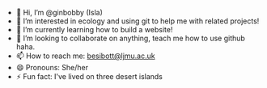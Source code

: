 - 👋 Hi, I’m @ginbobby (Isla)
- 👀 I’m interested in ecology and using git to help me with related projects!
- 🌱 I’m currently learning how to build a website!
- 💞️ I’m looking to collaborate on anything, teach me how to use github haha.
- 📫 How to reach me: besibott@ljmu.ac.uk
- 😄 Pronouns: She/her
- ⚡ Fun fact: I've lived on three desert islands

<!---
ginbobby/ginbobby is a ✨ special ✨ repository because its `README.md` (this file) appears on your GitHub profile.
You can click the Preview link to take a look at your changes.
--->
